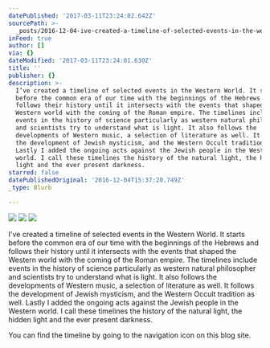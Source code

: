 ```yaml
---
datePublished: '2017-03-11T23:24:02.642Z'
sourcePath: >-
  _posts/2016-12-04-ive-created-a-timeline-of-selected-events-in-the-western-wo.md
inFeed: true
author: []
via: {}
dateModified: '2017-03-11T23:24:01.630Z'
title: ''
publisher: {}
description: >-
  I’ve created a timeline of selected events in the Western World. It starts
  before the common era of our time with the beginnings of the Hebrews and
  follows their history until it intersects with the events that shaped the
  Western world with the coming of the Roman empire. The timelines include
  events in the history of science particularly as western natural philosopher
  and scientists try to understand what is light. It also follows the
  developments of Western music, a selection of literature as well. It follows
  the development of Jewish mysticism, and the Western Occult tradition as well.
  Lastly I added the ongoing acts against the Jewish people in the Western
  world. I call these timelines the history of the natural light, the hidden
  light and the ever present darkness.
starred: false
datePublishedOriginal: '2016-12-04T15:37:20.749Z'
_type: Blurb

---
```

![](https://the-grid-user-content.s3-us-west-2.amazonaws.com/ec105183-dd1c-449c-893d-af903c483be8.jpg)
![](https://the-grid-user-content.s3-us-west-2.amazonaws.com/3f863ccb-fc53-4232-8830-ab8fe32da9d8.jpg)
![](https://the-grid-user-content.s3-us-west-2.amazonaws.com/144a91d3-6b10-4422-b5a6-78e0ac965732.jpg)

I've created a timeline of selected events in the Western World. It starts before the common era of our time with the beginnings of the Hebrews and follows their history until it intersects with the events that shaped the Western world with the coming of the Roman empire. The timelines include events in the history of science particularly as western natural philosopher and scientists try to understand what is light. It also follows the developments of Western music, a selection of literature as well. It follows the development of Jewish mysticism, and the Western Occult tradition as well. Lastly I added the ongoing acts against the Jewish people in the Western world. I call these timelines the history of the natural light, the hidden light and the ever present darkness.

You can find the timeline by going to the navigation icon on this blog site.